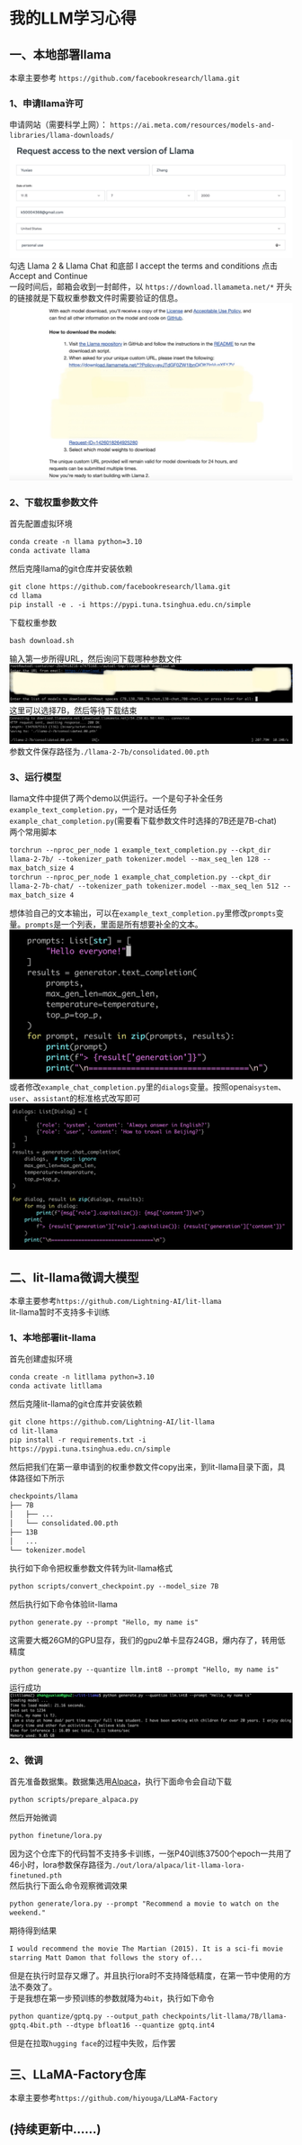 # 我的LLM学习心得

## 一、本地部署llama
本章主要参考 `https://github.com/facebookresearch/llama.git`
### 1、申请llama许可
申请网站（需要科学上网）： `https://ai.meta.com/resources/models-and-libraries/llama-downloads/`
![申请网站](images/applying-web.jpg)
勾选 Llama 2 & Llama Chat 和底部 I accept the terms and conditions 点击 Accept and Continue  
一段时间后，邮箱会收到一封邮件，以 `https://download.llamameta.net/*` 开头的链接就是下载权重参数文件时需要验证的信息。
![邮件](images/applying-url.jpg)
### 2、下载权重参数文件
首先配置虚拟环境
```
conda create -n llama python=3.10
conda activate llama
```
然后克隆llama的git仓库并安装依赖
```
git clone https://github.com/facebookresearch/llama.git 
cd llama
pip install -e . -i https://pypi.tuna.tsinghua.edu.cn/simple
```
下载权重参数
```commandline
bash download.sh
```
输入第一步所得URL，然后询问下载哪种参数文件
![开始下载](images/download.jpg)
这里可以选择7B，然后等待下载结束
![正在下载](images/downloading.jpg)
参数文件保存路径为`./llama-2-7b/consolidated.00.pth`
### 3、运行模型
llama文件中提供了两个demo以供运行。一个是句子补全任务`example_text_completion.py`，一个是对话任务 `example_chat_completion.py`(需要看下载参数文件时选择的7B还是7B-chat)  
两个常用脚本
```commandline
torchrun --nproc_per_node 1 example_text_completion.py --ckpt_dir llama-2-7b/ --tokenizer_path tokenizer.model --max_seq_len 128 --max_batch_size 4
torchrun --nproc_per_node 1 example_chat_completion.py --ckpt_dir llama-2-7b-chat/ --tokenizer_path tokenizer.model --max_seq_len 512 --max_batch_size 4
```
想体验自己的文本输出，可以在`example_text_completion.py`里修改`prompts`变量。`prompts`是一个列表，里面是所有想要补全的文本。
![修改prompts](images/prompts.jpg)
或者修改`example_chat_completion.py`里的`dialogs`变量。按照openai`system`、`user`、`assistant`的标准格式改写即可
![修改dialogs](images/dialogs.jpg)

## 二、lit-llama微调大模型
本章主要参考`https://github.com/Lightning-AI/lit-llama`  
lit-llama暂时不支持多卡训练
### 1、本地部署lit-llama
首先创建虚拟环境
```
conda create -n litllama python=3.10
conda activate litllama
```
然后克隆lit-llama的git仓库并安装依赖
```
git clone https://github.com/Lightning-AI/lit-llama
cd lit-llama
pip install -r requirements.txt -i https://pypi.tuna.tsinghua.edu.cn/simple
```
然后把我们在第一章申请到的权重参数文件copy出来，到lit-llama目录下面，具体路径如下所示
```commandline
checkpoints/llama
├── 7B
│   ├── ...
│   └── consolidated.00.pth
├── 13B
│   ...
└── tokenizer.model
```
执行如下命令把权重参数文件转为lit-llama格式
```commandline
python scripts/convert_checkpoint.py --model_size 7B
```
然后执行如下命令体验lit-llama
```commandline
python generate.py --prompt "Hello, my name is"
```
这需要大概26GM的GPU显存，我们的gpu2单卡显存24GB，爆内存了，转用低精度
```commandline
python generate.py --quantize llm.int8 --prompt "Hello, my name is"
```
运行成功
![修改dialogs](images/lit-llama.jpg)
### 2、微调
首先准备数据集。数据集选用[Alpaca](https://github.com/tatsu-lab/stanford_alpaca)，执行下面命令会自动下载
```commandline
python scripts/prepare_alpaca.py
```
然后开始微调
```commandline
python finetune/lora.py
```
因为这个仓库下的代码暂不支持多卡训练，一张P40训练37500个epoch一共用了46小时，lora参数保存路径为`./out/lora/alpaca/lit-llama-lora-finetuned.pth`  
然后执行下面么命令观察微调效果
```commandline
python generate/lora.py --prompt "Recommend a movie to watch on the weekend."
```
期待得到结果
```commandline
I would recommend the movie The Martian (2015). It is a sci-fi movie starring Matt Damon that follows the story of...
```
但是在执行时显存又爆了。并且执行lora时不支持降低精度，在第一节中使用的方法不奏效了。  
于是我想在第一步预训练的参数就降为`4bit`，执行如下命令
```commandline
python quantize/gptq.py --output_path checkpoints/lit-llama/7B/llama-gptq.4bit.pth --dtype bfloat16 --quantize gptq.int4
```
但是在拉取`hugging face`的过程中失败，后作罢

## 三、LLaMA-Factory仓库
本章主要参考`https://github.com/hiyouga/LLaMA-Factory`
## (持续更新中......)